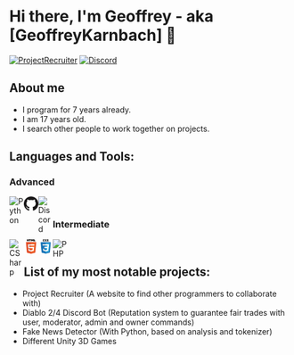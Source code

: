 # Hi there, I'm Geoffrey - aka [GeoffreyKarnbach] 👋


[![ProjectRecruiter](https://user-images.githubusercontent.com/36735387/125613699-5628f572-9490-4257-be67-9f0dbc954baa.png)](http://project-recruiter.epizy.com/)
[![Discord](https://user-images.githubusercontent.com/36735387/125645869-5b150777-a784-451c-b203-246b66e669d6.png)](https://discord.com/users/450259740153479189)

## About me 
- I program for 7 years already.
- I am 17 years old.
- I search other people to work together on projects.

## Languages and Tools:
### Advanced

<img align="left" alt="Python" width="26px" src="https://user-images.githubusercontent.com/36735387/125643848-fbaf1498-4a24-43d0-af37-cea4b66671e8.png" />
<img align="left" alt="GitHub" width="26px" src="https://raw.githubusercontent.com/github/explore/78df643247d429f6cc873026c0622819ad797942/topics/github/github.png" />
<img align="left" alt="Discord" width="26px" src="https://user-images.githubusercontent.com/36735387/125644996-812fba71-ae04-460a-b090-411289e8fb04.png" />

<br />

### Intermediate

<img align="left" alt="CSharp" width="26px" src="https://user-images.githubusercontent.com/36735387/125644464-3e6ac00e-4da9-466c-9e7d-9255d4f19282.png" />
<img align="left" alt="HTML5" width="26px" src="https://raw.githubusercontent.com/github/explore/80688e429a7d4ef2fca1e82350fe8e3517d3494d/topics/html/html.png" /> 
<img align="left" alt="CSS3" width="26px" src="https://raw.githubusercontent.com/github/explore/80688e429a7d4ef2fca1e82350fe8e3517d3494d/topics/css/css.png" />
<img align="left" alt="PHP" width="26px" src="https://user-images.githubusercontent.com/36735387/125644742-fae4777e-564f-481e-8922-27cfb613d12b.png" />

<br />


## List of my most notable projects:
- Project Recruiter (A website to find other programmers to collaborate with)
- Diablo 2/4 Discord Bot (Reputation system to guarantee fair trades with user, moderator, admin and owner commands)
- Fake News Detector (With Python, based on analysis and tokenizer)
- Different Unity 3D Games


